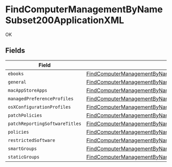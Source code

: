 # FindComputerManagementByNameSubset200ApplicationXML

OK


## Fields

| Field                                                                                                                                                                                           | Type                                                                                                                                                                                            | Required                                                                                                                                                                                        | Description                                                                                                                                                                                     |
| ----------------------------------------------------------------------------------------------------------------------------------------------------------------------------------------------- | ----------------------------------------------------------------------------------------------------------------------------------------------------------------------------------------------- | ----------------------------------------------------------------------------------------------------------------------------------------------------------------------------------------------- | ----------------------------------------------------------------------------------------------------------------------------------------------------------------------------------------------- |
| `ebooks`                                                                                                                                                                                        | [FindComputerManagementByNameSubset200ApplicationXMLEbooks](../../models/operations/findcomputermanagementbynamesubset200applicationxmlebooks.md)[]                                             | :heavy_minus_sign:                                                                                                                                                                              | N/A                                                                                                                                                                                             |
| `general`                                                                                                                                                                                       | [FindComputerManagementByNameSubset200ApplicationXMLGeneral](../../models/operations/findcomputermanagementbynamesubset200applicationxmlgeneral.md)                                             | :heavy_minus_sign:                                                                                                                                                                              | N/A                                                                                                                                                                                             |
| `macAppStoreApps`                                                                                                                                                                               | [FindComputerManagementByNameSubset200ApplicationXMLMacAppStoreApps](../../models/operations/findcomputermanagementbynamesubset200applicationxmlmacappstoreapps.md)[]                           | :heavy_minus_sign:                                                                                                                                                                              | N/A                                                                                                                                                                                             |
| `managedPreferenceProfiles`                                                                                                                                                                     | [FindComputerManagementByNameSubset200ApplicationXMLManagedPreferenceProfiles](../../models/operations/findcomputermanagementbynamesubset200applicationxmlmanagedpreferenceprofiles.md)[]       | :heavy_minus_sign:                                                                                                                                                                              | N/A                                                                                                                                                                                             |
| `osXConfigurationProfiles`                                                                                                                                                                      | [FindComputerManagementByNameSubset200ApplicationXMLOsXConfigurationProfiles](../../models/operations/findcomputermanagementbynamesubset200applicationxmlosxconfigurationprofiles.md)[]         | :heavy_minus_sign:                                                                                                                                                                              | N/A                                                                                                                                                                                             |
| `patchPolicies`                                                                                                                                                                                 | [FindComputerManagementByNameSubset200ApplicationXMLPatchPolicies](../../models/operations/findcomputermanagementbynamesubset200applicationxmlpatchpolicies.md)[]                               | :heavy_minus_sign:                                                                                                                                                                              | N/A                                                                                                                                                                                             |
| `patchReportingSoftwareTitles`                                                                                                                                                                  | [FindComputerManagementByNameSubset200ApplicationXMLPatchReportingSoftwareTitles](../../models/operations/findcomputermanagementbynamesubset200applicationxmlpatchreportingsoftwaretitles.md)[] | :heavy_minus_sign:                                                                                                                                                                              | N/A                                                                                                                                                                                             |
| `policies`                                                                                                                                                                                      | [FindComputerManagementByNameSubset200ApplicationXMLPolicies](../../models/operations/findcomputermanagementbynamesubset200applicationxmlpolicies.md)[]                                         | :heavy_minus_sign:                                                                                                                                                                              | N/A                                                                                                                                                                                             |
| `restrictedSoftware`                                                                                                                                                                            | [FindComputerManagementByNameSubset200ApplicationXMLRestrictedSoftware](../../models/operations/findcomputermanagementbynamesubset200applicationxmlrestrictedsoftware.md)[]                     | :heavy_minus_sign:                                                                                                                                                                              | N/A                                                                                                                                                                                             |
| `smartGroups`                                                                                                                                                                                   | [FindComputerManagementByNameSubset200ApplicationXMLSmartGroups](../../models/operations/findcomputermanagementbynamesubset200applicationxmlsmartgroups.md)[]                                   | :heavy_minus_sign:                                                                                                                                                                              | N/A                                                                                                                                                                                             |
| `staticGroups`                                                                                                                                                                                  | [FindComputerManagementByNameSubset200ApplicationXMLStaticGroups](../../models/operations/findcomputermanagementbynamesubset200applicationxmlstaticgroups.md)[]                                 | :heavy_minus_sign:                                                                                                                                                                              | N/A                                                                                                                                                                                             |